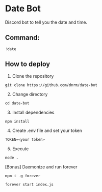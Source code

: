 # Date Bot

Discord bot to tell you the date and time.

## Command:
```!date```

## How to deploy

1. Clone the repository
```git
git clone https://github.com/dnrm/date-bot
```

2. Change directory
```
cd date-bot
```

3. Install dependencies
```
npm install
```

4. Create .env file and set your token
```
TOKEN=<your token>
```

5. Execute
```
node .
```

[Bonus] Daemonize and run forever
```
npm i -g forever
```

```
forever start index.js
```
